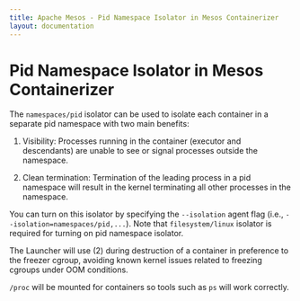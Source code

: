 ```yaml
---
title: Apache Mesos - Pid Namespace Isolator in Mesos Containerizer
layout: documentation
---
```


# Pid Namespace Isolator in Mesos Containerizer

The `namespaces/pid` isolator can be used to isolate each container in
a separate pid namespace with two main benefits:

1. Visibility: Processes running in the container (executor and
   descendants) are unable to see or signal processes outside the
   namespace.

2. Clean termination: Termination of the leading process in a pid
   namespace will result in the kernel terminating all other processes
   in the namespace.

You can turn on this isolator by specifying the `--isolation` agent
flag (i.e., `--isolation=namespaces/pid,...`). Note that
`filesystem/linux` isolator is required for turning on pid namespace
isolator.

The Launcher will use (2) during destruction of a container in
preference to the freezer cgroup, avoiding known kernel issues related
to freezing cgroups under OOM conditions.

`/proc` will be mounted for containers so tools such as `ps` will work
correctly.
